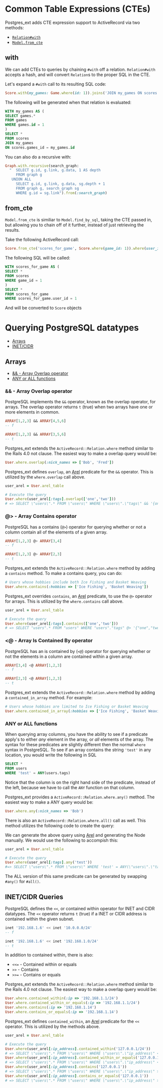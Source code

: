 # Common Table Expressions (CTEs)

Postgres\_ext adds CTE expression support to ActiveRecord via two
methods:

  * [`Relation#with`](#with)
  * [`Model.from_cte`](#from_cte)

## with

We can add CTEs to queries by chaining `#with` off a relation.
`Relation#with` accepts a hash, and will convert `Relation`s to the
proper SQL in the CTE.

Let's expand a `#with` call to its resulting SQL code:

```ruby
Score.with(my_games: Game.where(id: 1)).joins('JOIN my_games ON scores.game_id = my_games.id')
```

The following will be generated when that relation is evaluated:

```SQL
WITH my_games AS (
SELECT games.*
FROM games
WHERE games.id = 1
)
SELECT *
FROM scores
JOIN my_games
ON scores.games_id = my_games.id
```

You can also do a recursive with:

```ruby
Graph.with.recursive(search_graph:
  "  SELECT g.id, g.link, g.data, 1 AS depth
     FROM graph g
   UNION ALL
     SELECT g.id, g.link, g.data, sg.depth + 1
     FROM graph g, search_graph sg
     WHERE g.id = sg.link").from(:search_graph)
```

## from\_cte

`Model.from_cte` is similiar to `Model.find_by_sql`, taking the CTE
passed in, but allowing you to chain off of it further, instead of just
retrieving the results.

Take the following ActiveRecord call:

```ruby
Score.from_cte('scores_for_game', Score.where(game_id: 1)).where(user_id: 1)
```

The following SQL will be called:

```SQL
WITH scores_for_game AS (
SELECT *
FROM scores
WHERE game_id = 1
)
SELECT *
FROM scores_for_game
WHERE scores_for_game.user_id = 1
```

And will be converted to `Score` objects

# Querying PostgreSQL datatypes

  * [Arrays](#arrays)
  * [INET/CIDR](#inetcidr-queries)

## Arrays

  * [&& - Array Overlap operator](#---array-overlap-operator)
  * [ANY or ALL functions](#any-or-all-functions)

### && - Array Overlap operator

PostgreSQL implements the `&&` operator, known as the overlap operator,
for arrays. The overlap operator returns `t` (true) when two arrays have
one or more elements in common.

```sql
ARRAY[1,2,3] && ARRAY[4,5,6]
-- f

ARRAY[1,2,3] && ARRAY[3,5,6]
-- t
```

Postgres\_ext extends the `ActiveRecord::Relation.where` method similar
to the Rails 4.0 not clause. The easiest way to make a overlap query
would be:

```ruby
User.where.overlap(:nick_names => ['Bob', 'Fred'])
``` 

Postgres\_ext defines `overlap`, an [Arel](https://github.com/rails/arel)
predicate for the `&&` operator. This is utilized by the `where.overlap`
call above.

```ruby
user_arel = User.arel_table

# Execute the query
User.where(user_arel[:tags].overlap(['one','two']))
# => SELECT \"users\".* FROM \"users\" WHERE \"users\".\"tags\" && '{one,two}'
```

### @> - Array Contains operator

PostgreSQL has a contains (`@>`) operator for querying whether or not
a column contain all of the elements of a given array.

```sql
ARRAY[1,2,3] @> ARRAY[3,4]
-- f

ARRAY[1,2,3] @> ARRAY[2,3]
-- t
```

Postgres\_ext extends the `ActiveRecord::Relation.where` method by
adding a `contains` method. To make a contains query, you can do:

```ruby
# Users whose hobbies include both Ice Fishing and Basket Weaving
User.where.contains(:hobbies => ['Ice Fishing', 'Basket Weaving'])
```

Postgres\_ext overrides `contains`, an [Arel](https://github.com/rails/arel)
predicate, to use the `@>` operator for arrays. This is utilized by the
`where.contains` call above.

```ruby
user_arel = User.arel_table

# Execute the query
User.where(user_arel[:tags].contains(['one','two']))
# => SELECT "users".* FROM "users" WHERE "users"."tags" @> '{"one","two"}'
```

### <@ - Array Is Contained By operator

PostgreSQL has an is contained by (`<@`) operator for querying whether or not
the elements in a column are contained within a given array.

```sql
ARRAY[3,4] <@ ARRAY[1,2,3]
-- f

ARRAY[2,3] <@ ARRAY[1,2,3]
-- t
```

Postgres\_ext extends the `ActiveRecord::Relation.where` method by
adding a `contained_in_array` method. For example:

```ruby
# Users whose hobbies are limited to Ice Fishing or Basket Weaving
User.where.contained_in_array(:hobbies => ['Ice Fishing', 'Basket Weaving'])
```

### ANY or ALL functions

When querying array columns, you have the ability to see if a predicate
apply's to either *any* element in the array, or *all* elements of the
array. The syntax for these predicates are slightly different then the
normal `where` syntax in PostgreSQL. To see if an array contains the
string `'test'` in any location, you would write the following in SQL

```sql
SELECT *
FROM users
WHERE 'test' = ANY(users.tags)
```

Notice that the column is on the right hand side of the predicate,
instead of the left, because we have to call the `ANY` function on that
column.

Postgres\_ext provides a `ActiveRecord::Relation.where.any()` method. The
easiest way to make a ANY query would be:

```ruby
User.where.any(:nick_names => 'Bob')
``` 

There is also an `ActiveRecord::Relation.where.all()` call as well. This
method utilizes the following code to create the query:

We can generate the above query using [Arel](https://github.com/rails/arel)
and generating the Node manually. We would use the following to
accompish this:

```ruby
user_arel = User.arel_table

# Execute the query
User.where(user_arel[:tags].any('test'))
#=> SELECT \"users\".* FROM \"users\" WHERE 'test' = ANY(\"users\".\"tags\")
```

The ALL version of this same predicate can be generated by swapping
`#any()` for `#all()`.

## INET/CIDR Queries

PostgreSQL defines the `<<`, or contained within operator for INET and
CIDR datatypes. The `<<` operator returns `t` (true) if a INET or CIDR
address is contained within the given subnet. 

```sql
inet '192.168.1.6' << inet '10.0.0.0/24'
-- f

inet '192.168.1.6' << inet '192.168.1.0/24'
-- t
```

In addition to contained within, there is also:

 * `<<=` - Contained within or equals
 * `>>` - Contains
 * `>>=` - Contains or equals

Postgres\_ext extends the `ActiveRecord::Relation.where` method similar
to the Rails 4.0 not clause. The easiest way to make a overlap query
would be:

```ruby
User.where.contained_within(:ip => '192.168.1.1/24')
User.where.contained_within_or_equals(:ip => '192.168.1.1/24')
User.where.contains(:ip => '192.168.1.14')
User.where.contains_or_equals(:ip => '192.168.1.14')
``` 

Postgres\_ext defines `contained_within`, an [Arel](https://github.com/rails/arel)
predicate for the `<<` operator.  This is utilized by the
methods above.

```ruby
user_arel = User.arel_table

# Execute the query
User.where(user_arel[:ip_address].contained_within('127.0.0.1/24'))
# => SELECT \"users\".* FROM \"users\" WHERE \"users\".\"ip_address\" << '127.0.0.1/24'
User.where(user_arel[:ip_address].contained_within_or_equals('127.0.0.1/24'))
# => SELECT \"users\".* FROM \"users\" WHERE \"users\".\"ip_address\" <<= '127.0.0.1/24'
User.where(user_arel[:ip_address].contains('127.0.0.1'))
# => SELECT \"users\".* FROM \"users\" WHERE \"users\".\"ip_address\" >> '127.0.0.1'
User.where(user_arel[:ip_address].contains_or_equals('127.0.0.1'))
# => SELECT \"users\".* FROM \"users\" WHERE \"users\".\"ip_address\" >>= '127.0.0.1'
```
